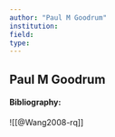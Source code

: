 ```yaml
---
author: "Paul M Goodrum"
institution:
field:
type:
---
```


## Paul M Goodrum
#### Bibliography:

![[@Wang2008-rq]]